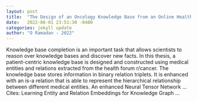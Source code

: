 ```yaml
---
layout: post
title:  "The Design of an Oncology Knowledge Base from an Online Health Forum"
date:   2022-06-01 23:51:30 -0400
categories: jekyll update
author: "O Ramadan - 2022"
---
```

Knowledge base completion is an important task that allows scientists to reason over knowledge bases and discover new facts. In this thesis, a patient-centric knowledge base is designed and constructed using medical entities and relations extracted from the health forum r/cancer. The knowledge base stores information in binary relation triplets. It is enhanced with an is-a relation that is able to represent the hierarchical relationship between different medical entities. An enhanced Neural Tensor Network … Cites: ‪Learning Entity and Relation Embeddings for Knowledge Graph …‬